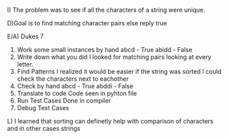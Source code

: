 I) The problem was to see if all the characters of a string were unique.



D)Goal is to find matching character pairs else reply true



E/A) Dukes 7

1) Work some small instances by hand
abcd - True
abidd - False
2) Write down what you did
I looked for matching pairs looking at every letter.
3) Find Patterns
I realized it would be easier if the string was sorted I could check the characters next to eachother
4) Check by hand
abcd - True
abddi - False
5) Translate to code
Code seen in pyhton file
6) Run Test Cases
Done in compiler
7) Debug Test Cases



L) I learned that sorting can definetly help with comparison of characters and in other cases strings
